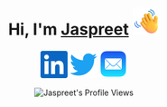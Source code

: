 <h1 align="center">Hi, I'm <a href="https://jaspreet.io">Jaspreet</a> <img alt="wave" height="48" width="48"src="assets/wave.png"/></h1>

<p align="center">
  <a href="https://www.linkedin.com/in/jsinghwaraich/" target="_blank"><img alt="Jaspreet's LinkedIN" title="LinkedIn" height="48" width="48" src="assets/linkedin.svg"/></a>
  <a href="https://twitter.com/jsinghwaraich" target="_blank"><img alt="Jaspreet's Twitter" height="48" width="48" src="assets/twitter.svg"/></a>
  <a href="mailto:jaspreet@jaspreet.io" target="_blank"><img alt="Jaspreet's Email" height="50" width="50" src="assets/mail.svg"/></a>
</p>

<center>

![Jaspreet's Profile Views](https://komarev.com/ghpvc/?username=jsinghwaraich&color=blue&label=Profile+Views)

</center>

